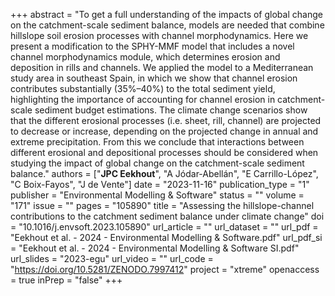 +++
abstract = "To get a full understanding of the impacts of global change on the catchment-scale sediment balance, models are needed that combine hillslope soil erosion processes with channel morphodynamics. Here we present a modification to the SPHY-MMF model that includes a novel channel morphodynamics module, which determines erosion and deposition in rills and channels. We applied the model to a Mediterranean study area in southeast Spain, in which we show that channel erosion contributes substantially (35%–40%) to the total sediment yield, highlighting the importance of accounting for channel erosion in catchment-scale sediment budget estimations. The climate change scenarios show that the different erosional processes (i.e. sheet, rill, channel) are projected to decrease or increase, depending on the projected change in annual and extreme precipitation. From this we conclude that interactions between different erosional and depositional processes should be considered when studying the impact of global change on the catchment-scale sediment balance."
authors = ["**JPC Eekhout**", "A Jódar-Abellán", "E Carrillo-López", "C Boix-Fayos", "J de Vente"]
date = "2023-11-16"
publication_type = "1"
publisher = "Environmental Modelling & Software"
status = ""
volume = "171"
issue = ""
pages = "105890"
title = "Assessing the hillslope-channel contributions to the catchment sediment balance under climate change"
doi = "10.1016/j.envsoft.2023.105890"
url_article = ""
url_dataset = ""
url_pdf = "Eekhout et al. - 2024 - Environmental Modelling & Software.pdf"
url_pdf_si = "Eekhout et al. - 2024 - Environmental Modelling & Software SI.pdf"
url_slides = "2023-egu"
url_video = ""
url_code = "https://doi.org/10.5281/ZENODO.7997412"
project = "xtreme"
openaccess = true
inPrep = "false"
+++